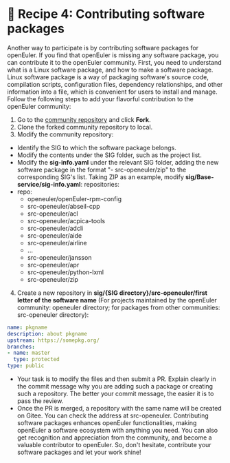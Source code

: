 # 💼 Recipe 4: Contributing software packages

Another way to participate is by contributing software packages for openEuler. If you find that openEuler is missing any software package, you can contribute it to the openEuler community. First, you need to understand what is a Linux software package, and how to make a software package. Linux software package is a way of packaging software's source code, compilation scripts, configuration files, dependency relationships, and other information into a file, which is convenient for users to install and manage. Follow the following steps to add your flavorful contribution to the openEuler community:

1. Go to the [community repository](https://gitee.com/openeuler/community) and click **Fork**.
2. Clone the forked community repository to local.
3. Modify the community repository:

* Identify the SIG to which the software package belongs.
* Modify the contents under the SIG folder, such as the project list.
* Modify the **sig-info.yaml** under the relevant SIG folder, adding the new software package in the format "- src-openeuler/zip" to the corresponding SIG's list. Taking ZIP as an example, modify **sig/Base-service/sig-info.yaml**: repositories:
* repo:
  * openeuler/openEuler-rpm-config
  * src-openeuler/abseil-cpp
  * src-openeuler/acl
  * src-openeuler/acpica-tools
  * src-openeuler/adcli
  * src-openeuler/aide
  * src-openeuler/airline
  * ...
  * src-openeuler/jansson
  * src-openeuler/apr
  * src-openeuler/python-lxml
  * src-openeuler/zip

4. Create a new repository in **sig/{SIG directory}/src-openeuler/first letter of the software name** (For projects maintained by the openEuler community: openeuler directory; for packages from other communities: src-openeuler directory):

```YAML
name: pkgname
description: about pkgname
upstream: https://somepkg.org/
branches:
- name: master
  type: protected
type: public
```

* Your task is to modify the files and then submit a PR. Explain clearly in the commit message why you are adding such a package or creating such a repository. The better your commit message, the easier it is to pass the review.
* Once the PR is merged, a repository with the same name will be created on Gitee. You can check the address at src-openeuler. Contributing software packages enhances openEuler functionalities, making openEuler a software ecosystem with anything you need. You can also get recognition and appreciation from the community, and become a valuable contributor to openEuler. So, don't hesitate, contribute your software packages and let your work shine!
